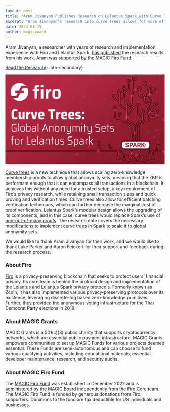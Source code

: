 ```yaml
---
layout: post
title: "Aram Jivanyan Publishes Research on Lelantus Spark with Curve Trees"
excerpt: "Aram Jivanyan's research into curve trees allows for more efficient private transactions on Firo"
date: 2024-05-15
author: magicboard
---
```


Aram Jivanyan, a researcher with years of research and implementation experience with Firo and Lelantus Spark, [has published](https://firo.org/about/research/papers/Lelantus_Sparks_with_Curve_Trees__Implementation_Notes.pdf) the research results from his work. Aram [was supported](/2023/05/24/Aram-Jivanyan-to-Research-Firo-Curves) by the [MAGIC Firo Fund](/funds/firo).

[Read the Research](https://firo.org/about/research/papers/Lelantus_Sparks_with_Curve_Trees__Implementation_Notes.pdf){: .btn-secondary}

[![Firo Curve Trees: Global Anonymity Sets for Lelantus Spark](/img/posts/2024-05-15-aram-jivanyan-curve-tree-research.png)](/img/posts/2024-05-15-aram-jivanyan-curve-tree-research.png)

[Curve trees](https://eprint.iacr.org/2022/756) is a new technique that allows scaling zero-knowledge membership proofs to allow global anonymity sets, meaning that the ZKP is performant enough that it can encompass all transactions in a blockchain. It achieves this without any need for a trusted setup, a key requirement of Firo’s privacy research, while retaining small transaction sizes and quick proving and verification times. Curve trees also allow for efficient batching verification techniques, which can further decrease the marginal cost of proof verification. Lelantus Spark’s modular design allows the upgrading of its components, and in this case, curve trees would replace Spark’s use of [one-out-of-many proofs](https://eprint.iacr.org/2014/764.pdf). The research note covers the necessary modifications to implement curve trees in Spark to scale it to global anonymity sets.

We would like to thank Aram Jivanyan for their work, and we would like to thank Luke Parker and Aaron Feickert for their support and feedback during the research process.

### About Firo

[Firo](https://firo.org) is a privacy-preserving blockchain that seeks to protect users’ financial privacy. Its core team is behind the protocol design and implementation of the Lelantus and Lelantus Spark privacy protocols. Formerly known as Zcoin, it has also implemented various privacy-preserving protocols over its existence, leveraging discrete-log based zero-knowledge primitives. Further, they provided the anonymous voting infrastructure for the Thai Democrat Party elections in 2018.

### About MAGIC Grants

MAGIC Grants is a 501(c)(3) public charity that supports cryptocurrency networks, which are essential public payment infrastructure. MAGIC Grants empowers communities to set up MAGIC Funds for various projects deemed essential. These Funds are semi-autonomous and can choose to fund various qualifying activities, including educational materials, essential developer maintenance, research, and security audits.

### About MAGIC Firo Fund

The [MAGIC Firo Fund](/funds/firo) was established in December 2022 and is administered by the MAGIC Board independently from the Firo Core team. The MAGIC Firo Fund is funded by generous donations from Firo supporters. Donations to the fund are tax deductible for US individuals and businesses.
